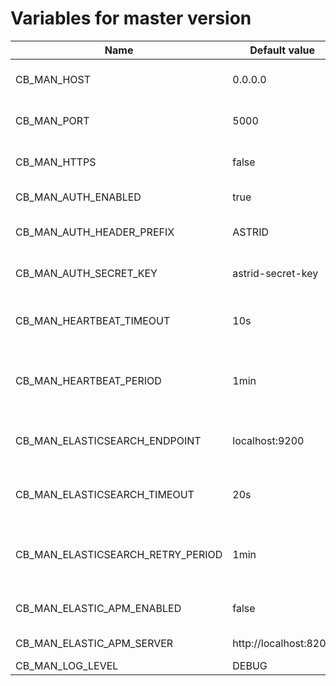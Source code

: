 # Variables for master version

Name                                | Default value         | Meaning
------------------------------------|-----------------------|--------
CB_MAN_HOST                         | 0.0.0.0               | IP address to accept requests.
CB_MAN_PORT                         | 5000                  | TCP port to accept requests.
CB_MAN_HTTPS                        | false                 | Accept only HTTPS requests.
CB_MAN_AUTH_ENABLED                 | true                  | Enable JWT authentication.
CB_MAN_AUTH_HEADER_PREFIX           | ASTRID                | Header prefix for JWT authentication.
CB_MAN_AUTH_SECRET_KEY              | astrid-secret-key     | Secret key for JWT authentication.
CB_MAN_HEARTBEAT_TIMEOUT            | 10s                   | Timeout for heartbeat procedure with LCPs.
CB_MAN_HEARTBEAT_PERIOD             | 1min                  | Period to execute the heartbeat procedure with LCPs.
CB_MAN_ELASTICSEARCH_ENDPOINT       | localhost:9200        | Endpoint connection to Elasticsearch instance.
CB_MAN_ELASTICSEARCH_TIMEOUT        | 20s                   | Timeout for connection to Elasticsearch instance.
CB_MAN_ELASTICSEARCH_RETRY_PERIOD   | 1min                  | Time to wait to retry the connection to Elasticsearch instance.
CB_MAN_ELASTIC_APM_ENABLED          | false                 | Enable [Elastic APM](https://www.elastic.co/apm) integration.
CB_MAN_ELASTIC_APM_SERVER           | http://localhost:8200 | Elastic APM server.
CB_MAN_LOG_LEVEL                    | DEBUG                 | Log level.

